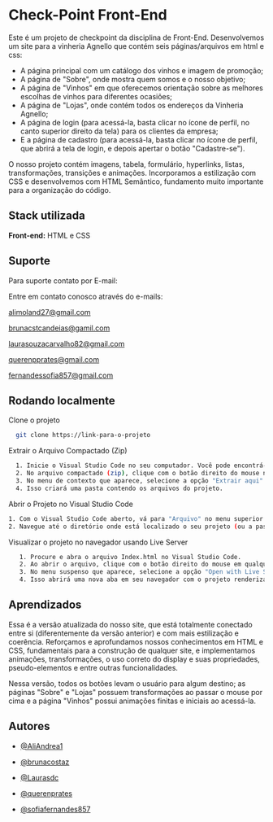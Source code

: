 
# Check-Point Front-End

Este é um projeto de checkpoint da disciplina de Front-End. Desenvolvemos um site para a vinheria Agnello que contém seis páginas/arquivos em html e css:

- A página principal com um catálogo dos vinhos e imagem de promoção;
- A página de "Sobre", onde mostra quem somos e o nosso objetivo;
- A página de "Vinhos" em que oferecemos orientação sobre as melhores escolhas de vinhos para diferentes ocasiões;
- A página de "Lojas", onde contém todos os endereços da Vinheria Agnello;
- A página de login (para acessá-la, basta clicar no ícone de perfil, no canto superior direito da tela) para os clientes da empresa;
- E a página de cadastro (para acessá-la, basta clicar no ícone de perfil, que abrirá a tela de login, e depois apertar o botão "Cadastre-se").

O nosso projeto contém imagens, tabela, formulário, hyperlinks, listas, transformações, transições e animações. Incorporamos a estilização com CSS e desenvolvemos com HTML Semântico, fundamento muito importante para a organização do código.

## Stack utilizada

**Front-end:** HTML e CSS


## Suporte

Para suporte contato por E-mail:

Entre em contato conosco através do e-mails: 

alimoland27@gmail.com

brunacstcandeias@gamil.com

laurasouzacarvalho82@gmail.com

querenpprates@gmail.com

fernandessofia857@gmail.com


## Rodando localmente

Clone o projeto

```bash
  git clone https://link-para-o-projeto
```

Extrair o Arquivo Compactado (Zip)

```bash
  1. Inicie o Visual Studio Code no seu computador. Você pode encontrá-lo no menu de aplicativos ou na barra de tarefas, dependendo do seu sistema operacional.
  2. No arquivo compactado (zip), clique com o botão direito do mouse no arquivo zip.
  3. No menu de contexto que aparece, selecione a opção "Extrair aqui" ou "Extrair tudo" (as opções exatas podem variar dependendo do sistema operacional).
  4. Isso criará uma pasta contendo os arquivos do projeto.

```
Abrir o Projeto no Visual Studio Code
```bash
1. Com o Visual Studio Code aberto, vá para "Arquivo" no menu superior esquerdo e selecione "Abrir Pasta...".
2. Navegue até o diretório onde está localizado o seu projeto (ou a pasta que você extraiu do arquivo zip) e clique em "Selecionar Pasta" para abrir.
```

Visualizar o projeto no navegador usando Live Server

```bash
   1. Procure e abra o arquivo Index.html no Visual Studio Code.
   2. Ao abrir o arquivo, clique com o botão direito do mouse em qualquer área do código.
   3. No menu suspenso que aparece, selecione a opção "Open with Live Server".
   4. Isso abrirá uma nova aba em seu navegador com o projeto renderizado.
```


## Aprendizados

Essa é a versão atualizada do nosso site, que está totalmente conectado entre si (diferentemente da versão anterior) e com mais estilização e coerência. Reforçamos e aprofundamos nossos conhecimentos em HTML e CSS, fundamentais para a construção de qualquer site, e implementamos animações, transformações, o uso correto do display e suas propriedades, pseudo-elementos e entre outras funcionalidades. 

Nessa versão, todos os botões levam o usuário para algum destino; as páginas "Sobre" e "Lojas" possuem transformações ao passar o mouse por cima e a página "Vinhos" possui animações finitas e iniciais ao acessá-la. 


## Autores

- [@AliAndrea1](https://github.com/AliAndrea1)

- [@brunacostaz](https://github.com/brunacostaz)

- [@Laurasdc](https://github.com/Laurasdc)

- [@querenprates](https://github.com/querenprates)

- [@sofiafernandes857](https://github.com/sofiafernandes857)

